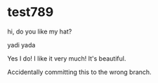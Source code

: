 # test789

hi, do you like my hat?

yadi yada

Yes I do!
I like it very much!
It's beautiful.

Accidentally committing this to the wrong branch.
